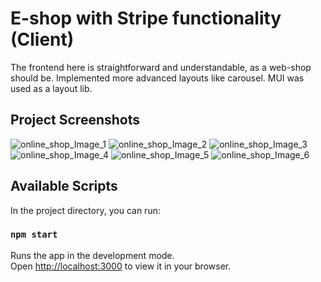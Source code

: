 # E-shop with Stripe functionality (Client)

The frontend here is straightforward and understandable, as a web-shop should be. Implemented more advanced layouts like carousel. MUI was used as a layout lib.

## Project Screenshots
![online_shop_Image_1](https://i.postimg.cc/cHZ3FjdQ/Screenshot-1.png)
![online_shop_Image_2](https://i.postimg.cc/NfNWBqVj/Screenshot-2.png)
![online_shop_Image_3](https://i.postimg.cc/WzNHcXwZ/Screenshot-3.png)
![online_shop_Image_4](https://i.postimg.cc/qRL1w2Hv/Screenshot-4.png)
![online_shop_Image_5](https://i.postimg.cc/wx4VBq6Z/Screenshot-5.png)
![online_shop_Image_6](https://i.postimg.cc/3wZjQ7SL/Screenshot-6.png)

## Available Scripts

In the project directory, you can run:

### `npm start`

Runs the app in the development mode.\
Open [http://localhost:3000](http://localhost:3000) to view it in your browser.
